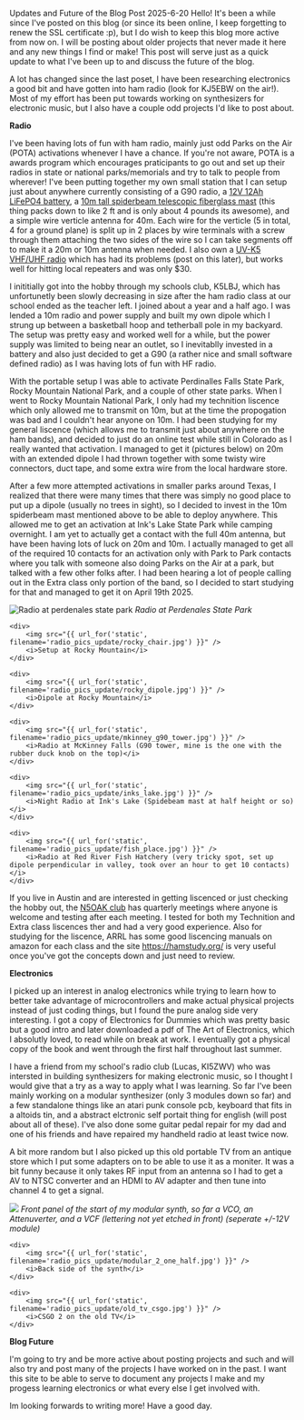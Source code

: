 Updates and Future of the Blog
Post
2025-6-20
Hello! It's been a while since I've posted on this blog (or since its been online, I keep forgetting to renew the SSL certificate :p), but I do wish to keep this blog more active from now on. I will be posting about older projects that never made it here and any new things I find or make! This post will serve just as a quick update to what I've been up to and discuss the future of the blog.

A lot has changed since the last poset, I have been researching electronics a good bit and have gotten into ham radio (look for KJ5EBW on the air!). Most of my effort has been put towards working on synthesizers for electronic music, but I also have a couple odd projects I'd like to post about.

**Radio**

I've been having lots of fun with ham radio, mainly just odd Parks on the Air (POTA) activations whenever I have a chance. If you're not aware, POTA is a awards program which encourages praticipants to go out and set up their radios in state or national parks/memorials and try to talk to people from wherever! I've been putting together my own small station that I can setup just about anywhere currently consisting of a G90 radio, a [12V 12Ah LiFePO4 battery](https://www.amazon.com/XZNY-12V-LiFePO4-Lithium-Battery/dp/B0D9Y9VDH8/ref=sr_1_24?crid=3M4ZHP2ODTR0G&dib=eyJ2IjoiMSJ9.v_r5SXrdXMqJ4Pk45VHFjP056myxQMvdq5SAvZvenSeCYdqjnbvujiyLXD5Gaeye4cPncdGnWYNAk3LkTDbZ--UjyRII1La9SDDMUEo5fyTHmBc9UiyJRda4YZNMl9xHd_Fv1KbdOcKCVGbpd2yyaJFjkDXcQPNtYNXx-lU0JnX9_yGJN3l17yxab_BT1wx3LwYTaQXz4QfZeTq1lsdHT_R3ct8ZouMfgUOYPRPqO_k1aSTtq3iYtPqgvfX5yLyyq5BvbtF_rR5ki6O8y2d2maGkzQqjQrkJQtVOLAsN3Lk.IOHemHy13bCpBaGCXvu4txLqI72YMak2QtHoR3EqsbA&dib_tag=se&keywords=lifepo4%2B12v&qid=1750471802&sprefix=lifepo%2B12%2Caps%2C192&sr=8-24&th=1), a [10m tall spiderbeam telescopic fiberglass mast](https://www.spiderbeam.com/product_info.php?info=p428_Spiderbeam%2010m%20Mini%20fiberglass%20pole.html&XTCsid=526bb0c3cc95af3c5e8954ac0604457a) (this thing packs down to like 2 ft and is only about 4 pounds its awesome), and a simple wire verticle antenna for 40m. Each wire for the verticle (5 in total, 4 for a ground plane) is split up in 2 places by wire terminals with a screw through them attaching the two sides of the wire so I can take segments off to make it a 20m or 10m antenna when needed. I also own a [UV-K5 VHF/UHF radio](https://www.amazon.com/QUANSHENG-UV-K5-Rechargeable-Emergency-Receiver/dp/B0C9TVSYYM) which has had its problems (post on this later), but works well for hitting local repeaters and was only $30.

I inititially got into the hobby through my schools club, K5LBJ, which has unfortunetly been slowly decreasing in size after the ham radio class at our school ended as the teacher left. I joined about a year and a half ago. I was lended a 10m radio and power supply and built my own dipole which I strung up between a basketball hoop and tetherball pole in my backyard. The setup was pretty easy and worked well for a while, but the power supply was limited to being near an outlet, so I inevitablly invested in a battery and also just decided to get a G90 (a rather nice and small software defined radio) as I was having lots of fun with HF radio.

With the portable setup I was able to activate Perdinalles Falls State Park, Rocky Mountain National Park, and a couple of other state parks. When I went to Rocky Mountain National Park, I only had my technition liscence which only allowed me to transmit on 10m, but at the time the propogation was bad and I couldn't hear anyone on 10m. I had been studying for my general liscence (which allows me to transmit just about anywhere on the ham bands), and decided to just do an online test while still in Colorado as I really wanted that activation. I managed to get it (pictures below) on 20m with an extended dipole I had thrown together with some twisty wire connectors, duct tape, and some extra wire from the local hardware store.

After a few more attempted activations in smaller parks around Texas, I realized that there were many times that there was simply no good place to put up a dipole (usually no trees in sight), so I decided to invest in the 10m spiderbeam mast mentioned above to be able to deploy anywhere. This allowed me to get an activation at Ink's Lake State Park while camping overnight. I am yet to actually get a contact with the full 40m antenna, but have been having lots of luck on 20m and 10m. I actually managed to get all of the required 10 contacts for an activation only with Park to Park contacts where you talk with someone also doing Parks on the Air at a park, but talked with a few other folks after. I had been hearing a lot of people calling out in the Extra class only portion of the band, so I decided to start studying for that and managed to get it on April 19th 2025.

<div class="picture-grid">
    <div>
        <img src="{{ url_for('static', filename='radio_pics_update/perdenales.jpg') }}" alt="Radio at perdenales state park" />
        <i>Radio at Perdenales State Park</i>
    </div>

    <div>
        <img src="{{ url_for('static', filename='radio_pics_update/rocky_chair.jpg') }}" />
        <i>Setup at Rocky Mountain</i>
    </div>

    <div>
        <img src="{{ url_for('static', filename='radio_pics_update/rocky_dipole.jpg') }}" />
        <i>Dipole at Rocky Mountain</i>
    </div>

    <div>
        <img src="{{ url_for('static', filename='radio_pics_update/mkinney_g90_tower.jpg') }}" />
        <i>Radio at McKinney Falls (G90 tower, mine is the one with the rubber duck knob on the top)</i>
    </div>

    <div>
        <img src="{{ url_for('static', filename='radio_pics_update/inks_lake.jpg') }}" />
        <i>Night Radio at Ink's Lake (Spidebeam mast at half height or so)</i>
    </div>

    <div>
        <img src="{{ url_for('static', filename='radio_pics_update/fish_place.jpg') }}" />
        <i>Radio at Red River Fish Hatchery (very tricky spot, set up dipole perpendicular in valley, took over an hour to get 10 contacts)</i>
    </div>
</div>

If you live in Austin and are interested in getting liscenced or just checking the hobby out, the [N5OAK club](https://n5oak.org/) has quarterly meetings where anyone is welcome and testing after each meeting. I tested for both my Technition and Extra class liscences ther and had a very good experience. Also for studying for the liscence, ARRL has some good liscencing manuals on amazon for each class and the site <https://hamstudy.org/> is very useful once you've got the concepts down and just need to review.

**Electronics**

I picked up an interest in analog electronics while trying to learn how to better take advantage of microcontrollers and make actual physical projects instead of just coding things, but I found the pure analog side very interesting. I got a copy of Electronics for Dummies which was pretty basic but a good intro and later downloaded a pdf of The Art of Electronics, which I absolutly loved, to read while on break at work. I eventually got a physical copy of the book and went through the first half throughout last summer.

I have a friend from my school's radio club (Lucas, KI5ZWV) who was intersted in building synthesizers for making electronic music, so I thought I would give that a try as a way to apply what I was learning. So far I've been mainly working on a modular synthesizer (only 3 modules down so far) and a few standalone things like an atari punk console pcb, keyboard that fits in a altoids tin, and a abstract elctronic self portait thing for english (will post about all of these). I've also done some guitar pedal repair for my dad and one of his friends and have repaired my handheld radio at least twice now.

A bit more random but I also picked up this old portable TV from an antique store which I put some adapters on to be able to use it as a moniter. It was a bit funny because it only takes RF input from an antenna so I had to get a AV to NTSC converter and an HDMI to AV adapter and then tune into channel 4 to get a signal.

<div class="picture-grid">
    <div>
        <img src="{{ url_for('static', filename='radio_pics_update/modular_2_one_half_front.jpg') }}" />
        <i>Front panel of the start of my modular synth, so far a VCO, an Attenuverter, and a VCF (lettering not yet etched in front) (seperate +/-12V module)</i>
    </div>

    <div>
        <img src="{{ url_for('static', filename='radio_pics_update/modular_2_one_half.jpg') }}" />
        <i>Back side of the synth</i>
    </div>

    <div>
        <img src="{{ url_for('static', filename='radio_pics_update/old_tv_csgo.jpg') }}" />
        <i>CSGO 2 on the old TV</i>
    </div>
</div>

**Blog Future**

I'm going to try and be more active about posting projects and such and will also try and post many of the projects I have worked on in the past. I want this site to be able to serve to document any projects I make and my progess learning electronics or what every else I get involved with.

Im looking forwards to writing more! Have a good day.
